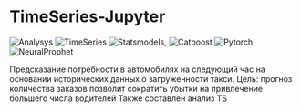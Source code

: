 # TimeSeries-Jupyter
![Analysys](https://img.shields.io/badge/Analysys-gray?style=flat)
![TimeSeries](https://img.shields.io/badge/TimeSeries-827141?style=flat)
![Statsmodels](https://img.shields.io/badge/Statsmodels-827141?style=flat),
![Catboost](https://img.shields.io/badge/Catboost-cf8378?style=flat)
![Pytorch](https://img.shields.io/badge/Pytorch-cf8378?style=flat)
![NeuralProphet](https://img.shields.io/badge/NeuralProphet-cf8378?style=flat)


Предсказание потребности в автомобилях на следующий час на основании исторических данных о загруженности такси.
Цель: прогноз количества заказов позволит сократить убытки на привлечение большего числа водителей
Также составлен анализ TS

